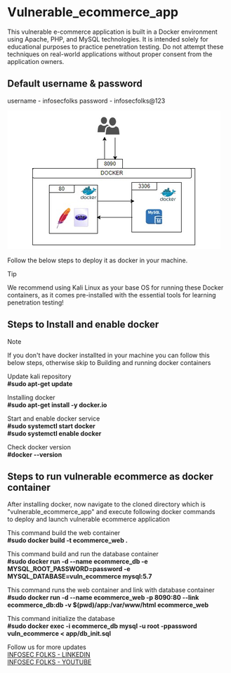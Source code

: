 # Vulnerable_ecommerce_app
This vulnerable e-commerce application is built in a Docker environment using Apache, PHP, and MySQL technologies. It is intended solely for educational purposes to practice penetration testing. Do not attempt these techniques on real-world applications without proper consent from the application owners.

Default username & password 
----------------------------
username - infosecfolks
password - infosecfolks@123

![Architecture](vulnerable%20ecommerce%20architecture.jpg)

Follow the below steps to deploy it as docker in your machine.

> [!TIP]
> We recommend using Kali Linux as your base OS for running these Docker containers, as it comes pre-installed with the essential tools for learning penetration testing! 

## Steps to Install and enable docker

> [!NOTE]
> If you don't have docker installted in your machine you can follow this below steps, otherwise skip to Building and running docker containers

Update kali repository <br> 
**#sudo apt-get update**

Installing docker <br> 
**#sudo apt-get install -y docker.io**

Start and enable docker service<br> 
**#sudo systemctl start docker <br> 
#sudo systemctl enable docker**

Check docker version <br> 
**#docker --version**

## Steps to run vulnerable ecommerce as docker container 

After installing docker, now navigate to the cloned directory which is "vulnerable_ecommerce_app" and execute following docker commands <br> 
to deploy and launch vulnerable ecommerce application

This command build the web container <br> 
**#sudo docker build -t ecommerce_web .**

This command build and run the database container <br> 
**#sudo docker run -d --name ecommerce_db -e MYSQL_ROOT_PASSWORD=password -e MYSQL_DATABASE=vuln_ecommerce mysql:5.7**

This command runs the web container and link with database container <br> 
**#sudo docker run -d --name ecommerce_web -p 8090:80 --link ecommerce_db:db -v $(pwd)/app:/var/www/html ecommerce_web**

This command initialize the database <br> 
**#sudo docker exec -i ecommerce_db mysql -u root -ppassword vuln_ecommerce < app/db_init.sql**


Follow us for more updates <br> 
[INFOSEC FOLKS - LINKEDIN](https://www.linkedin.com/company/infosecfolks-global/) <br> 
[INFOSEC FOLKS - YOUTUBE](https://www.youtube.com/@infosecfolks-global/)
